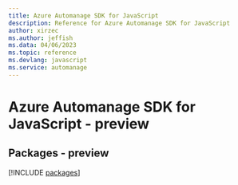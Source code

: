 ```yaml
---
title: Azure Automanage SDK for JavaScript
description: Reference for Azure Automanage SDK for JavaScript
author: xirzec
ms.author: jeffish
ms.data: 04/06/2023
ms.topic: reference
ms.devlang: javascript
ms.service: automanage
---
```

# Azure Automanage SDK for JavaScript - preview
## Packages - preview
[!INCLUDE [packages](automanage-index.md)]